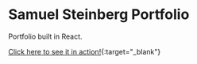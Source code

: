 # Samuel Steinberg Portfolio

Portfolio built in React.

[Click here to see it in action!](https://samuelpsteinberg.vercel.app/){:target="_blank"}

